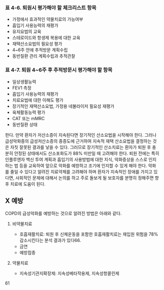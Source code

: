 ### 표 4-6. 퇴원시 평가해야 할 체크리스트 항목
- 가정에서 효과적인 약물치료의 가능여부
- 흡입기 사용능력의 재평가
- 유지요법의 교육
- 스테로이드와 항생제 복용에 대한 교육
- 재택산소요법의 필요성 평가
- 4~6주 안에 추적방문 계획수립
- 동반질환 관리 계획수립과 추적관찰

### 표 4-7. 퇴원 4~6주 후 추적방문시 평가해야 할 항목
- 일상생활능력
- FEV1 측정
- 흡입기 사용능력의 재평가
- 치료요법에 대한 이해도 평가
- 장기적인 재택산소요법, 가정용 네불라이저 필요성 재평가
- 육체활동능력 평가
- CAT 또는 mMRC
- 동반질환 상태

한다. 만약 환자가 저산소증이 지속된다면 장기적인 산소요법을 시작해야 한다. 그러나 급성악화중의 급성저산소증의 중증도에 근거하여 지속적 재택 산소요법을 결정하는 것은 자칫 잘못된 결과를 낳을 수 있다. 그러므로 장기적인 산소치료는 환자가 퇴원 후 충분히 안정된 상태에서도 산소포화도가 88% 미만일 때 고려해야 한다.
퇴원 전에는 특히 인플루엔자 백신 투여 계획과 흡입기의 사용방법에 대한 지식, 악화증상을 스스로 인지하는 법 등을 교육하여 앞으로 악화를 예방하고 조기에 인지할 수 있게 해야 한다.
악화를 줄일 수 있다고 알려진 치료약제를 고려해야 하며 환자가 지속적인 장애를 가지고 있다면, 사회적인 문제에 대해서 논의를 하고 주로 돌보게 될 보호자를 분명히 정해주면 향후 치료에 도움이 된다.

## X 예방

COPD의 급성악화를 예방하는 것으로 알려진 방법은 아래와 같다.

1. 비약물치료
    - 호흡재활치료: 퇴원 후 신체운동을 포함한 호흡재활치료는 재입원 위험을 78% 감소시킨다는 분석 결과가 있다66.
    - 금연
    - 예방접종

2. 약물치료
    - 지속성기관지확장제: 지속성베타작용제, 지속성항콜린제

<PAGE>61